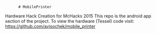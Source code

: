           # MobilePrinter
Hardware Hack Creation for McHacks 2015 
This repo is the android app section of the project.
To view the hardware (Tessel) code visit: https://github.com/avisochek/mobile_printer
